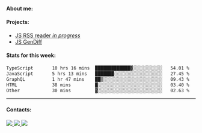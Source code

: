#### About me:

#### Projects:
- [JS RSS reader *in progress*](https://github.com/GKoil/frontend-project-lvl3)
- [JS GenDiff](https://github.com/GKoil/GenDiff)

#### Stats for this week:
<!--START_SECTION:waka-->

```txt
TypeScript       10 hrs 16 mins  █████████████▓░░░░░░░░░░░   54.01 %
JavaScript       5 hrs 13 mins   ███████░░░░░░░░░░░░░░░░░░   27.45 %
GraphQL          1 hr 47 mins    ██▒░░░░░░░░░░░░░░░░░░░░░░   09.43 %
HTML             38 mins         █░░░░░░░░░░░░░░░░░░░░░░░░   03.40 %
Other            30 mins         ▓░░░░░░░░░░░░░░░░░░░░░░░░   02.63 %
```

<!--END_SECTION:waka-->
---
#### Contacts:

<a target='_blank' title='LinkedIn' href="https://www.linkedin.com/in/gkoil/">
  <img src="https://img.shields.io/badge/LinkedIn-0077B5?style=for-the-badge&logo=linkedin&logoColor=white" />
</a>
<a target='_blank' title='Telegram' href="https://t.me/gkoil">
  <img src="https://img.shields.io/badge/Telegram-2CA5E0?style=for-the-badge&logo=telegram&logoColor=white" />
</a>
<a target='_blank' title='Gmail' href="mailto: gk.grigorev@gmail.com">
  <img src="https://img.shields.io/badge/Gmail-D14836?style=for-the-badge&logo=gmail&logoColor=white" />
</a>

